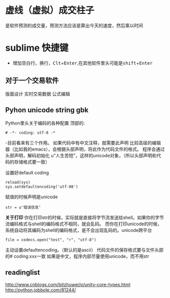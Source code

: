 # 虚线（虚拟）成交柱子
是软件预测的成交量，预测方法应该是算出今天的速度，然后乘以时间

# sublime 快捷键

- 增加空白行，换行，<kbd>Clt</kbd>+<kbd>Enter</kbd>,在其他软件里头可能是<kbd>shift</kbd>+<kbd>Enter</kbd>


## 对于一个交易软件
版面设计
实时交易数据
公式编辑

## Pyhon unicode string gbk
Python里头关于编码的各种配置
顶部的:
```
# -*- coding: utf-8 -*
```

-目前看来有三个作用。
如果代码中有中文注释，就需要此声明
比较高级的编辑器（比如我的emacs），会根据头部声明，将此作为代码文件的格式。
程序会通过头部声明，解码初始化 u”人生苦短”，这样的unicode对象，（所以头部声明和代码的存储格式要一致）

设置好default coding
```
reload(sys)
sys.setdefaultencoding('utf-08')
```
赋值的时候声明是unicode
```
str = u'错误信息‘
```
__关于打印__
你在打印str的时候，实际就是直接将字节流发送给shell。如果你的字节流编码格式与shell的编码格式不相同，就会乱码。
而你在打印unicode的时候，系统自动将其编码为shell的编码格式，是不会出现乱码的。unicode跨平台
```
file = codecs.open("test", "r", "utf-8")
```

主动设置defaultencoding。（默认的是ascii）
代码文件的保存格式要与文件头部的# coding:xxx一致
如果是中文，程序内部尽量使用unicode，而不用str

## readinglist
http://www.cnblogs.com/bitzhuwei/p/unity-core-types.html
http://python.jobbole.com/81244/